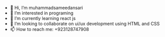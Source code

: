 - 👋 Hi, I’m muhammadsameedansari
- 👀 I’m interested in programing
- 🌱 I’m currently learning react js
- 💞️ I’m looking to collaborate on ui/ux development using HTML and CSS
- 📫 How to reach me: +923128747908










<!-- 😄 Pronouns: ...
- ⚡ Fun fact: ...-->

<!---
muhammadsameedansari/muhammadsameedansari is a ✨ special ✨ repository because its `README.md` (this file) appears on your GitHub profile.
You can click the Preview link to take a look at your changes.
--->
